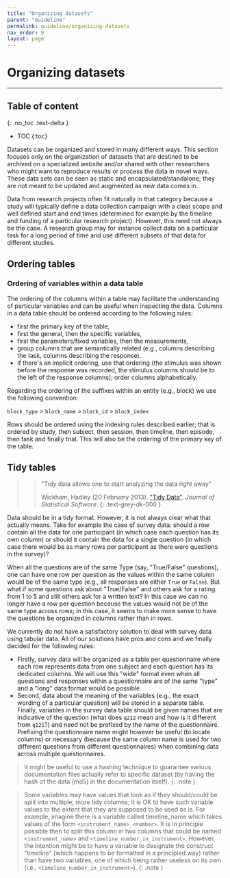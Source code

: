 ```yaml
---
title: "Organizing datasets"
parent: "Guideline"
permalink: guideline/organizing-datasets
nav_order: 9
layout: page
---
```


# Organizing datasets


<hr />

## Table of content
{: .no_toc .text-delta }
- TOC
{:toc}

Datasets can be organized and stored in many different ways. This section focuses only on the organization of datasets that are destined to be archived on a specialized website and/or shared with other researchers who might want to reproduce results or process the data in novel ways. These data sets can be seen as static and encapsulated/standalone; they are not meant to be updated and augmented as new data comes in.

Data from research projects often fit naturally in that category because a study will typically define a data collection campaign with a clear scope and well defined start and end times (determined for example by the timeline and funding of a particular research project). However, this need not always be the case. A research group may for instance collect data on a particular task for a long period of time and use different subsets of that data for different studies. 


## Ordering tables

### Ordering of variables within a data table

The ordering of the columns within a table may facilitate the understanding of particular variables and can be useful when inspecting the data. Columns in a data table should be ordered according to the following rules:

- first the primary key of the table, 
- first the general, then the specific variables,
- first the parameters/fixed variables, then the measurements,
- group columns that are semantically related (e.g., columns describing the task, columns describing the response). 
- if there's an implicit ordering, use that ordering (the stimulus was shown before the response was recorded, the stimulus columns should be to the left of the response columns);
order columns alphabetically.

Regarding the ordering of the suffixes within an entity (e.g., block) we use the following convention:

`block_type` > `block_name` > `block_id` > `block_index`

Rows should be ordered using the indexing rules described earlier; that is ordered by study, then subject, then session, then timeline, then episode, then task and finally trial. This will also be the ordering of the primary key of the table.

## Tidy tables

>> "Tidy data allows one to start analyzing the data right away"
>> 
>> Wickham, Hadley (20 February 2013). ["Tidy Data"](). *Journal of Statistical Software*.
{: .text-grey-dk-000 }

Data should be in a tidy format. However, it is not always clear what that actually means. Take for example the case of survey data: should a row contain all the data for one participant (in which case each question has its own column) or should it contain the data for a single question (in which case there would be as many rows per participant as there were questions in the survey)?

When all the questions are of the same Type (say, "True/False" questions), one can have one row per question as the values within the same column would be of the same type (e.g., all responses are either `True` or `False`). But what if some questions ask about "True/False" and others ask for a rating from 1 to 5 and still others ask for a written text? In this case we can no longer have a row per question because the values would not be of the same type across rows; in this case, it seems to make more sense to have the questions be organized in columns rather than in rows. 


We currently do not have a satisfactory solution to deal with survey data using tabular data. All of our solutions have pros and cons and we finally decided for the following rules:
- Firstly, survey data will be organized as a table per questionnaire where each row represents data from one subject and each question has its dedicated columns. We will use this "wide" format even when all questions and responses within a questionnaire are of the same "type" and a "long" data format would be possible.
- Second, data about the meaning of the variables (e.g., the exact wording of a particular question) will be stored in a separate table. Finally, variables in the survey data table should be given names that are indicative of the question (what does `q212` mean and how is it different from `q121`?) and need not be prefixed by the name of the questionnaire. Prefixing the questionnaire name might however be useful (to locate columns) or necessary (because the same column name is used for two different questions from different questionnaires) when combining data across multiple questionnaires. 

> It might be useful to use a hashing technique to guarantee various documentation files actually refer to specific dataset (by having the hash of the data (md5) in the documentation itself).
{: .note }

> Some variables may have values that look as if they should/could be split into multiple, more tidy columns; it is OK to have such variable values to the extent that they are supposed to be used as is. For example, imagine there is a variable called timeline_name which takes values of the form `<instrument_name>_<number>`. It is in principle possible then to split this column in two columns that could be named `<instrument_name>` and `<timeline_number_in_instrument>`. However, the intention might be to have a variable to designate the construct "timeline" (which happens to be formatted in a principled way) rather than have two variables, one of which being rather useless on its own (i.e., `<timeline_number_in_instrument>`).
{: .note }
